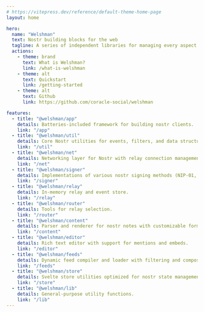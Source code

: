 ```yaml
---
# https://vitepress.dev/reference/default-theme-home-page
layout: home

hero:
  name: "Welshman"
  text: Nostr building blocks for the web
  tagline: A series of independent libraries for managing every aspect of your Nostr application.
  actions:
    - theme: brand
      text: What is Welshman?
      link: /what-is-welshman
    - theme: alt
      text: Quickstart
      link: /getting-started
    - theme: alt
      text: Github
      link: https://github.com/coracle-social/welshman

features:
  - title: "@welshman/app"
    details: Batteries-included framework for building nostr clients.
    link: "/app"
  - title: "@welshman/util"
    details: Core Nostr utilities for events, filters, and data structures.
    link: "/util"
  - title: "@welshman/net"
    details: Networking layer for Nostr with relay connection management and message status handling.
    link: "/net"
  - title: "@welshman/signer"
    details: Implementations of various nostr signing methods (NIP-01, NIP-07, NIP-46, NIP-55).
    link: "/signer"
  - title: "@welshman/relay"
    details: In-memory relay and event store.
    link: "/relay"
  - title: "@welshman/router"
    details: Tools for relay selection.
    link: "/router"
  - title: "@welshman/content"
    details: Parser and renderer for nostr notes with customizable formatting options.
    link: "/content"
  - title: "@welshman/editor"
    details: Rich text editor with support for mentions and embeds.
    link: "/editor"
  - title: "@welshman/feeds"
    details: Dynamic feed compiler and loader with filtering and composition.
    link: "/feeds"
  - title: "@welshman/store"
    details: Svelte store utilities optimized for nostr state management.
    link: "/store"
  - title: "@welshman/lib"
    details: General-purpose utility functions.
    link: "/lib"
---
```

